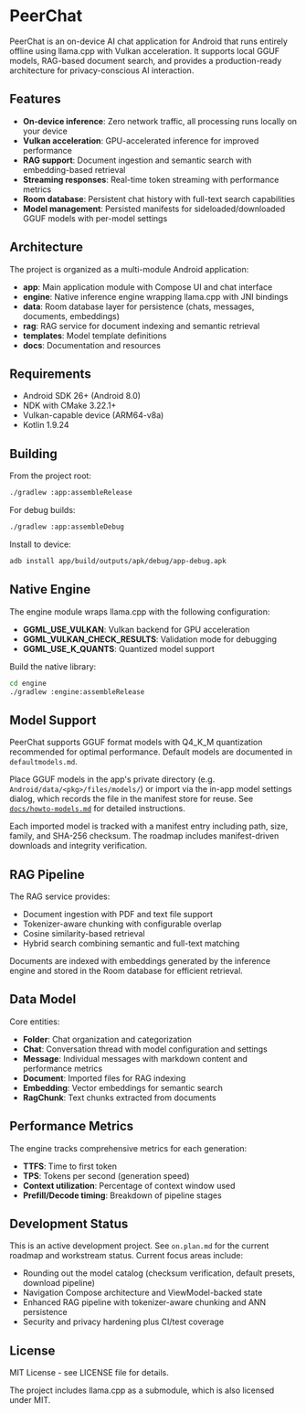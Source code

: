 # PeerChat

PeerChat is an on-device AI chat application for Android that runs entirely offline using llama.cpp with Vulkan acceleration. It supports local GGUF models, RAG-based document search, and provides a production-ready architecture for privacy-conscious AI interaction.

## Features

- **On-device inference**: Zero network traffic, all processing runs locally on your device
- **Vulkan acceleration**: GPU-accelerated inference for improved performance
- **RAG support**: Document ingestion and semantic search with embedding-based retrieval
- **Streaming responses**: Real-time token streaming with performance metrics
- **Room database**: Persistent chat history with full-text search capabilities
- **Model management**: Persisted manifests for sideloaded/downloaded GGUF models with per-model settings

## Architecture

The project is organized as a multi-module Android application:

- **app**: Main application module with Compose UI and chat interface
- **engine**: Native inference engine wrapping llama.cpp with JNI bindings
- **data**: Room database layer for persistence (chats, messages, documents, embeddings)
- **rag**: RAG service for document indexing and semantic retrieval
- **templates**: Model template definitions
- **docs**: Documentation and resources

## Requirements

- Android SDK 26+ (Android 8.0)
- NDK with CMake 3.22.1+
- Vulkan-capable device (ARM64-v8a)
- Kotlin 1.9.24

## Building

From the project root:

```bash
./gradlew :app:assembleRelease
```

For debug builds:

```bash
./gradlew :app:assembleDebug
```

Install to device:

```bash
adb install app/build/outputs/apk/debug/app-debug.apk
```

## Native Engine

The engine module wraps llama.cpp with the following configuration:

- **GGML_USE_VULKAN**: Vulkan backend for GPU acceleration
- **GGML_VULKAN_CHECK_RESULTS**: Validation mode for debugging
- **GGML_USE_K_QUANTS**: Quantized model support

Build the native library:

```bash
cd engine
./gradlew :engine:assembleRelease
```

## Model Support

PeerChat supports GGUF format models with Q4_K_M quantization recommended for optimal performance. Default models are documented in `defaultmodels.md`.

Place GGUF models in the app's private directory (e.g. `Android/data/<pkg>/files/models/`) or import via the in-app model settings dialog, which records the file in the manifest store for reuse. See [`docs/howto-models.md`](docs/howto-models.md) for detailed instructions.

Each imported model is tracked with a manifest entry including path, size, family, and SHA-256 checksum. The roadmap includes manifest-driven downloads and integrity verification.

## RAG Pipeline

The RAG service provides:

- Document ingestion with PDF and text file support
- Tokenizer-aware chunking with configurable overlap
- Cosine similarity-based retrieval
- Hybrid search combining semantic and full-text matching

Documents are indexed with embeddings generated by the inference engine and stored in the Room database for efficient retrieval.

## Data Model

Core entities:

- **Folder**: Chat organization and categorization
- **Chat**: Conversation thread with model configuration and settings
- **Message**: Individual messages with markdown content and performance metrics
- **Document**: Imported files for RAG indexing
- **Embedding**: Vector embeddings for semantic search
- **RagChunk**: Text chunks extracted from documents

## Performance Metrics

The engine tracks comprehensive metrics for each generation:

- **TTFS**: Time to first token
- **TPS**: Tokens per second (generation speed)
- **Context utilization**: Percentage of context window used
- **Prefill/Decode timing**: Breakdown of pipeline stages

## Development Status

This is an active development project. See `on.plan.md` for the current roadmap and workstream status. Current focus areas include:

- Rounding out the model catalog (checksum verification, default presets, download pipeline)
- Navigation Compose architecture and ViewModel-backed state
- Enhanced RAG pipeline with tokenizer-aware chunking and ANN persistence
- Security and privacy hardening plus CI/test coverage

## License

MIT License - see LICENSE file for details.

The project includes llama.cpp as a submodule, which is also licensed under MIT.
